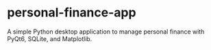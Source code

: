 # personal-finance-app
A simple Python desktop application to manage personal finance with PyQt6, SQLite, and Matplotlib.
